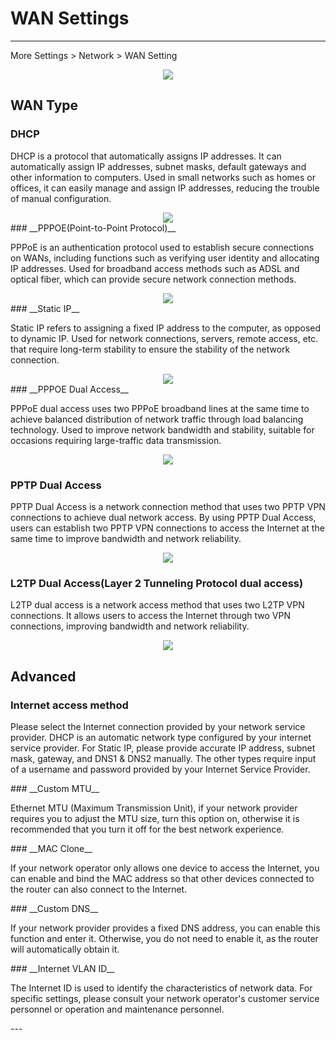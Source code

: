 <!--<style>
    .text {
        font-size: 21px; 
    }
</style>
-->
# WAN Settings

---
 More Settings  > Network > WAN Setting
	<div style="text-align: center;">
    <img class="boxshadow" src="/images/wan08.png">
	</div>
## __WAN Type__

### __DHCP__
<p class="text">
DHCP is a protocol that automatically assigns IP addresses. It can automatically assign IP addresses, subnet masks, default gateways and other information to computers.
Used in small networks such as homes or offices, it can easily manage and assign IP addresses, reducing the trouble of manual configuration.
</p>
<div style="text-align: center;">
    <img class="boxshadow" src="/images/wan01.png">
</div>
### __PPPOE(Point-to-Point Protocol)__
<p class="text">
PPPoE is an authentication protocol used to establish secure connections on WANs, including functions such as verifying user identity and allocating IP addresses.
Used for broadband access methods such as ADSL and optical fiber, which can provide secure network connection methods.
</p>
<div style="text-align: center;">
    <img class="boxshadow" src="/images/wan02.png">
</div>
### __Static IP__
<p class="text">
Static IP refers to assigning a fixed IP address to the computer, as opposed to dynamic IP.
 Used for network connections, servers, remote access, etc. that require long-term stability to ensure the stability of the network connection.
</p>

<div style="text-align: center;">
    <img class="boxshadow" src="/images/wan03.png">
</div>
### __PPPOE Dual Access__
<p class="text">
 PPPoE dual access uses two PPPoE broadband lines at the same time to achieve balanced distribution of network traffic through load balancing technology.
 Used to improve network bandwidth and stability, suitable for occasions requiring large-traffic data transmission.
</p>
<div style="text-align: center;">
    <img class="boxshadow" src="/images/wan04.png">
</div>

### __PPTP Dual Access__
<p class="text">
PPTP Dual Access is a network connection method that uses two PPTP VPN connections to achieve dual network access. By using PPTP Dual Access, users can establish two PPTP VPN connections to access the Internet at the same time to improve bandwidth and network reliability.
</p>
<div style="text-align: center;">
    <img class="boxshadow" src="/images/wan05.png">
</div>

### __L2TP Dual Access(Layer 2 Tunneling Protocol dual access)__
<p class="text">
L2TP dual access is a network access method that uses two L2TP VPN connections. It allows users to access the Internet through two VPN connections, improving bandwidth and network reliability.
</p>

<div style="text-align: center;">
    <img class="boxshadow" src="/images/wan06.png">
</div>

## __Advanced__

### __Internet access method__
<p class="text">Please select the Internet connection provided by your network service provider. DHCP is an automatic network type configured by your internet service provider. For Static IP, please provide accurate IP address, subnet mask, gateway, and DNS1 & DNS2 manually. The other types require input of a username and password provided by your Internet Service Provider.
</p>
### __Custom MTU__
<p class="text">
Ethernet MTU (Maximum Transmission Unit), if your network provider requires you to adjust the MTU size, turn this option on, otherwise it is recommended that you turn it off for the best network experience.
</p>
### __MAC Clone__
<p class="text">
If your network operator only allows one device to access the Internet, you can enable and bind the MAC address so that other devices connected to the router can also connect to the Internet.
</p>
### __Custom DNS__
<p class="text">
If your network provider provides a fixed DNS address, you can enable this function and enter it. Otherwise, you do not need to enable it, as the router will automatically obtain it.
</p>
### __Internet VLAN ID__
<p class="text">
The Internet ID is used to identify the characteristics of network data. For specific settings, please consult your network operator's customer service personnel or operation and maintenance personnel.
</p>
---